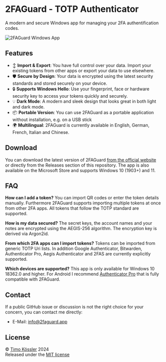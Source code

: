 # 2FAGuard - TOTP Authenticator

A modern and secure Windows app for managing your 2FA authentification codes.

![2FAGuard Windows App](https://2faguard.app/img/github-readme.png)

## Features

- ↕️ **Import & Export**: You have full control over your data. Import your existing tokens from other apps or export your data to use elsewhere.
- 🛡️ **Secure by Design**: Your data is encrypted using the latest security standards and stored securely on your device.
- 🔒 **Supports Windows Hello**: Use your fingerprint, face or hardware security key to access your tokens quickly and securely.
- 💡 **Dark Mode**: A modern and sleek design that looks great in both light and dark mode.
- 📦 **Portable Version**: You can use 2FAGuard as a portable application without installation, e.g. on a USB stick
- 🌍 **Multilingual**: 2FAGuard is currently available in English, German, French, Italian and Chinese.

## Download

You can download the latest version of 2FAGuard [from the official website](https://2faguard.app#download) or directly from the Releases section of this repository. The app is also available on the Microsoft Store and supports Windows 10 (1903+) and 11.

## FAQ

**How can I add a token?**
You can import QR codes or enter the token details manually. Furthermore 2FAGuard supports importing multiple tokens at once from other 2FA apps. All tokens that follow the TOTP standard are supported.

**How is my data secured?**
The secret keys, the account names and your notes are encrypted using the AEGIS-256 algorithm. The encryption key is derived via Argon2id.

**From which 2FA apps can I import tokens?**
Tokens can be imported from generic TOTP Uri lists. In addition Google Authenticator, Bitwarden, Authenticator Pro, Aegis Authenticator and 2FAS are currently explicitly supported.

**Which devices are supported?**
This app is only available for Windows 10 18362.0 and higher. For Android I recommend [Authenticator Pro](https://github.com/jamie-mh/AuthenticatorPro) that is fully compatible with 2FAGuard.

## Contact

If a public GitHub issue or discussion is not the right choice for your concern, you can contact me directly:

- E-Mail: [info@2faguard.app](mailto:info@2faguard.app)

## License

© [Timo Kössler](https://timokoessler.de) 2024  
Released under the [MIT license](https://github.com/timokoessler/totp-token-guard/blob/main/LICENSE)
